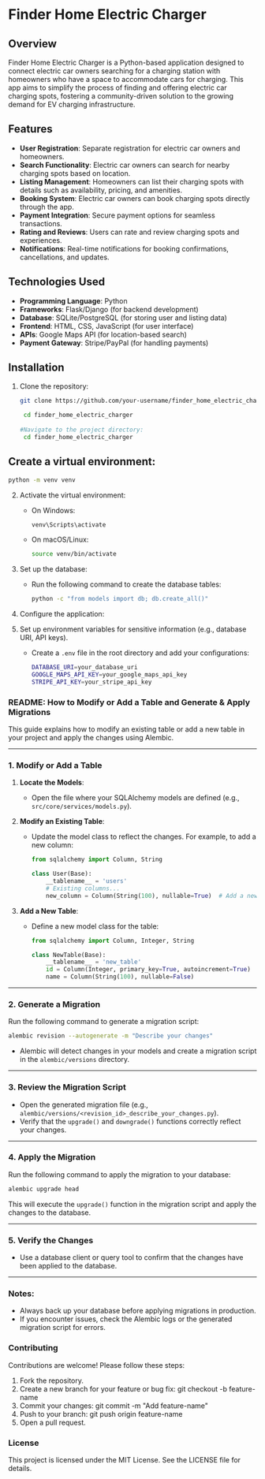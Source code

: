 # Finder Home Electric Charger

## Overview
Finder Home Electric Charger is a Python-based application designed to connect electric car owners searching for a charging station with homeowners who have a space to accommodate cars for charging. This app aims to simplify the process of finding and offering electric car charging spots, fostering a community-driven solution to the growing demand for EV charging infrastructure.

## Features

- **User Registration**: Separate registration for electric car owners and homeowners.
- **Search Functionality**: Electric car owners can search for nearby charging spots based on location.
- **Listing Management**: Homeowners can list their charging spots with details such as availability, pricing, and amenities.
- **Booking System**: Electric car owners can book charging spots directly through the app.
- **Payment Integration**: Secure payment options for seamless transactions.
- **Rating and Reviews**: Users can rate and review charging spots and experiences.
- **Notifications**: Real-time notifications for booking confirmations, cancellations, and updates.

## Technologies Used
- **Programming Language**: Python
- **Frameworks**: Flask/Django (for backend development)
- **Database**: SQLite/PostgreSQL (for storing user and listing data)
- **Frontend**: HTML, CSS, JavaScript (for user interface)
- **APIs**: Google Maps API (for location-based search)
- **Payment Gateway**: Stripe/PayPal (for handling payments)

## Installation
1. Clone the repository:
   ```bash
   git clone https://github.com/your-username/finder_home_electric_charger.git
   
    cd finder_home_electric_charger
    
   #Navigate to the project directory:
    cd finder_home_electric_charger
   ```
## Create a virtual environment:
```bash
python -m venv venv
```
2. Activate the virtual environment:
   - On Windows:
     ```bash
     venv\Scripts\activate
     ```
   - On macOS/Linux:
     ```bash
     source venv/bin/activate
     ```
 
    
3. Set up the database:
   - Run the following command to create the database tables:
     ```bash
     python -c "from models import db; db.create_all()"
     ```
4. Configure the application:
5. Set up environment variables for sensitive information (e.g., database URI, API keys).
   - Create a `.env` file in the root directory and add your configurations:
     ```bash
     DATABASE_URI=your_database_uri
     GOOGLE_MAPS_API_KEY=your_google_maps_api_key
     STRIPE_API_KEY=your_stripe_api_key
     ```

### README: How to Modify or Add a Table and Generate & Apply Migrations

This guide explains how to modify an existing table or add a new table in your project and apply the changes using Alembic.

---

### **1. Modify or Add a Table**
1. **Locate the Models**:
   - Open the file where your SQLAlchemy models are defined (e.g., `src/core/services/models.py`).

2. **Modify an Existing Table**:
   - Update the model class to reflect the changes. For example, to add a new column:
     ```python
     from sqlalchemy import Column, String

     class User(Base):
         __tablename__ = 'users'
         # Existing columns...
         new_column = Column(String(100), nullable=True)  # Add a new column
     ```

3. **Add a New Table**:
   - Define a new model class for the table:
     ```python
     from sqlalchemy import Column, Integer, String

     class NewTable(Base):
         __tablename__ = 'new_table'
         id = Column(Integer, primary_key=True, autoincrement=True)
         name = Column(String(100), nullable=False)
     ```

---

### **2. Generate a Migration**
Run the following command to generate a migration script:
```bash
alembic revision --autogenerate -m "Describe your changes"
```
- Alembic will detect changes in your models and create a migration script in the `alembic/versions` directory.

---

### **3. Review the Migration Script**
- Open the generated migration file (e.g., `alembic/versions/<revision_id>_describe_your_changes.py`).
- Verify that the `upgrade()` and `downgrade()` functions correctly reflect your changes.

---

### **4. Apply the Migration**
Run the following command to apply the migration to your database:
```bash
alembic upgrade head
```
This will execute the `upgrade()` function in the migration script and apply the changes to the database.

---

### **5. Verify the Changes**
- Use a database client or query tool to confirm that the changes have been applied to the database.

---

### Notes:
- Always back up your database before applying migrations in production.
- If you encounter issues, check the Alembic logs or the generated migration script for errors.


### Contributing
Contributions are welcome! Please follow these steps:  
1. Fork the repository.
2. Create a new branch for your feature or bug fix:
git checkout -b feature-name
3. Commit your changes:
git commit -m "Add feature-name"
4. Push to your branch:
git push origin feature-name
5. Open a pull request.
### License
This project is licensed under the MIT License. See the LICENSE file for details.